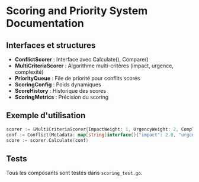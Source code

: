 # Scoring and Priority System Documentation

## Interfaces et structures

- **ConflictScorer** : Interface avec Calculate(), Compare()
- **MultiCriteriaScorer** : Algorithme multi-critères (impact, urgence, complexité)
- **PriorityQueue** : File de priorité pour conflits scorés
- **ScoringConfig** : Poids dynamiques
- **ScoreHistory** : Historique des scores
- **ScoringMetrics** : Précision du scoring

## Exemple d'utilisation

```go
scorer := &MultiCriteriaScorer{ImpactWeight: 1, UrgencyWeight: 2, ComplexityWeight: 3}
conf := Conflict{Metadata: map[string]interface{}{"impact": 2.0, "urgency": 1.0, "complexity": 0.5}}
score := scorer.Calculate(conf)
```

## Tests

Tous les composants sont testés dans `scoring_test.go`.
